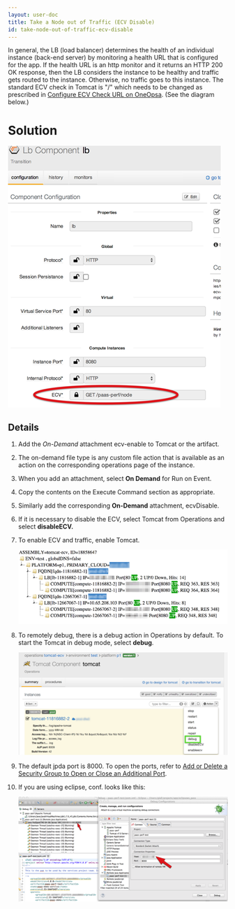 ```yaml
---
layout: user-doc
title: Take a Node out of Traffic (ECV Disable)
id: take-node-out-of-traffic-ecv-disable
---
```


In general, the LB (load balancer) determines the health of an individual instance (back-end server) by monitoring a health URL that is configured for the app. If the health URL is an http monitor and it returns an HTTP 200 OK response, then the LB considers the instance to be healthy and traffic gets routed to the instance. Otherwise, no traffic goes to this instance. The standard ECV check in Tomcat is "/" which needs to be changed as prescribed in <a href="/user/howto/configure-ecv-check-url-on-oneops.html">Configure ECV Check URL on OneOpsa</a>. (See the diagram below.)

# Solution

![ECV check](/assets/docs/local/images/ecv-check.png)


## Details


1. Add the *On-Demand* attachment ecv-enable to Tomcat or the artifact.
2. The on-demand file type is any custom file action that is available as an action on the corresponding operations page of the instance.
3. When you add an attachment, select **On Demand** for Run on Event.
4. Copy the contents on the Execute Command section as appropriate.
5. Similarly add the corresponding **On-Demand** attachment, ecvDisable.
6. If it is necessary to disable the ECV, select Tomcat from Operations and select **disableECV.**
7. To enable ECV and traffic, enable Tomcat.

    ![ECV disable toncatup](/assets/docs/local/images/ecv-disable-tomcatup.png)

8. To remotely debug, there is a debug action in Operations by default. To start the Tomcat in debug mode, select **debug**.

    ![ECV disable debug tomcat](/assets/docs/local/images/ecv-disable-debug-tomcat.png)

9. The default jpda port is 8000. To open the ports, refer to <a href="/user/howto/add-or-delete-a-security-group-to-open-or-close-an-additional-port.html">Add or Delete a Security Group to Open or Close an Additional Port</a>.
10. If you are using eclipse, conf. looks like this:

    ![ECV disable eclipse debug conf](/assets/docs/local/images/ecv-disable-eclipse-debug-conf.png)
